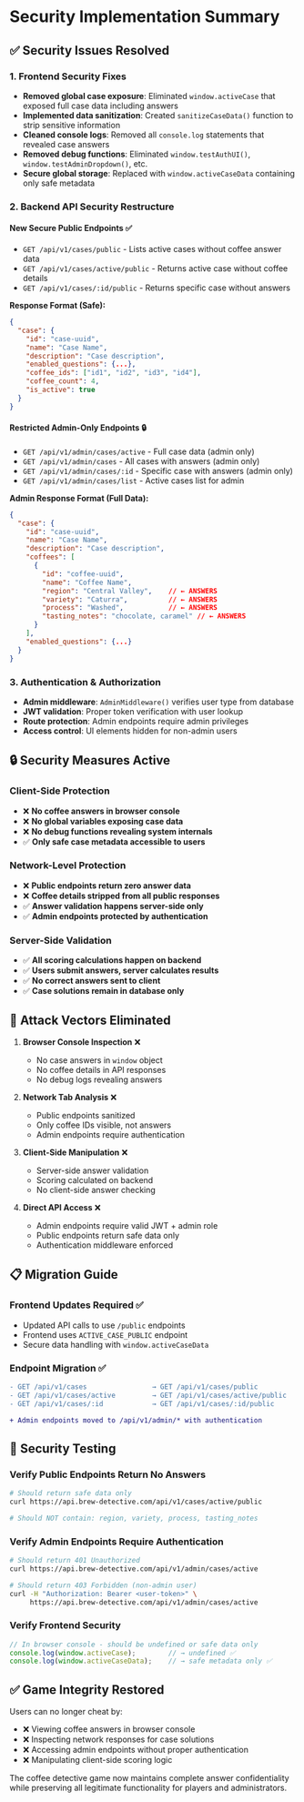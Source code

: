 # Security Implementation Summary

## ✅ Security Issues Resolved

### 1. Frontend Security Fixes
- **Removed global case exposure**: Eliminated `window.activeCase` that exposed full case data including answers
- **Implemented data sanitization**: Created `sanitizeCaseData()` function to strip sensitive information
- **Cleaned console logs**: Removed all `console.log` statements that revealed case answers
- **Removed debug functions**: Eliminated `window.testAuthUI()`, `window.testAdminDropdown()`, etc.
- **Secure global storage**: Replaced with `window.activeCaseData` containing only safe metadata

### 2. Backend API Security Restructure

#### **New Secure Public Endpoints** ✅
- `GET /api/v1/cases/public` - Lists active cases without coffee answer data
- `GET /api/v1/cases/active/public` - Returns active case without coffee details  
- `GET /api/v1/cases/:id/public` - Returns specific case without answers

**Response Format (Safe):**
```json
{
  "case": {
    "id": "case-uuid",
    "name": "Case Name", 
    "description": "Case description",
    "enabled_questions": {...},
    "coffee_ids": ["id1", "id2", "id3", "id4"],
    "coffee_count": 4,
    "is_active": true
  }
}
```

#### **Restricted Admin-Only Endpoints** 🔒
- `GET /api/v1/admin/cases/active` - Full case data (admin only)
- `GET /api/v1/admin/cases` - All cases with answers (admin only)
- `GET /api/v1/admin/cases/:id` - Specific case with answers (admin only)
- `GET /api/v1/admin/cases/list` - Active cases list for admin

**Admin Response Format (Full Data):**
```json
{
  "case": {
    "id": "case-uuid",
    "name": "Case Name",
    "description": "Case description", 
    "coffees": [
      {
        "id": "coffee-uuid",
        "name": "Coffee Name",
        "region": "Central Valley",    // ← ANSWERS
        "variety": "Caturra",          // ← ANSWERS  
        "process": "Washed",           // ← ANSWERS
        "tasting_notes": "chocolate, caramel" // ← ANSWERS
      }
    ],
    "enabled_questions": {...}
  }
}
```

### 3. Authentication & Authorization
- **Admin middleware**: `AdminMiddleware()` verifies user type from database
- **JWT validation**: Proper token verification with user lookup
- **Route protection**: Admin endpoints require admin privileges
- **Access control**: UI elements hidden for non-admin users

## 🔒 Security Measures Active

### Client-Side Protection
- ❌ **No coffee answers in browser console**
- ❌ **No global variables exposing case data**  
- ❌ **No debug functions revealing system internals**
- ✅ **Only safe case metadata accessible to users**

### Network-Level Protection  
- ❌ **Public endpoints return zero answer data**
- ❌ **Coffee details stripped from all public responses**
- ✅ **Answer validation happens server-side only**
- ✅ **Admin endpoints protected by authentication**

### Server-Side Validation
- ✅ **All scoring calculations happen on backend**
- ✅ **Users submit answers, server calculates results**
- ✅ **No correct answers sent to client**
- ✅ **Case solutions remain in database only**

## 🎯 Attack Vectors Eliminated

1. **Browser Console Inspection** ❌
   - No case answers in `window` object
   - No coffee details in API responses
   - No debug logs revealing answers

2. **Network Tab Analysis** ❌  
   - Public endpoints sanitized
   - Only coffee IDs visible, not answers
   - Admin endpoints require authentication

3. **Client-Side Manipulation** ❌
   - Server-side answer validation
   - Scoring calculated on backend
   - No client-side answer checking

4. **Direct API Access** ❌
   - Admin endpoints require valid JWT + admin role
   - Public endpoints return safe data only
   - Authentication middleware enforced

## 📋 Migration Guide

### Frontend Updates Required ✅
- Updated API calls to use `/public` endpoints
- Frontend uses `ACTIVE_CASE_PUBLIC` endpoint  
- Secure data handling with `window.activeCaseData`

### Endpoint Migration ✅
```diff
- GET /api/v1/cases                → GET /api/v1/cases/public
- GET /api/v1/cases/active         → GET /api/v1/cases/active/public  
- GET /api/v1/cases/:id            → GET /api/v1/cases/:id/public

+ Admin endpoints moved to /api/v1/admin/* with authentication
```

## 🧪 Security Testing

### Verify Public Endpoints Return No Answers
```bash
# Should return safe data only
curl https://api.brew-detective.com/api/v1/cases/active/public

# Should NOT contain: region, variety, process, tasting_notes
```

### Verify Admin Endpoints Require Authentication  
```bash
# Should return 401 Unauthorized
curl https://api.brew-detective.com/api/v1/admin/cases/active

# Should return 403 Forbidden (non-admin user)
curl -H "Authorization: Bearer <user-token>" \
     https://api.brew-detective.com/api/v1/admin/cases/active
```

### Verify Frontend Security
```javascript
// In browser console - should be undefined or safe data only
console.log(window.activeCase);        // → undefined ✅
console.log(window.activeCaseData);    // → safe metadata only ✅
```

## ✅ Game Integrity Restored

Users can no longer cheat by:
- ❌ Viewing coffee answers in browser console
- ❌ Inspecting network responses for case solutions  
- ❌ Accessing admin endpoints without proper authentication
- ❌ Manipulating client-side scoring logic

The coffee detective game now maintains complete answer confidentiality while preserving all legitimate functionality for players and administrators.